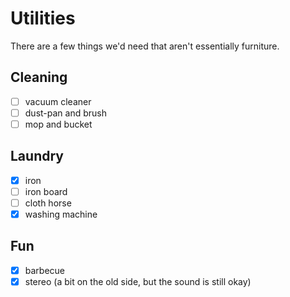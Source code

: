 # Utilities
There are a few things we'd need that aren't essentially furniture.

## Cleaning
- [ ] vacuum cleaner
- [ ] dust-pan and brush
- [ ] mop and bucket

## Laundry
- [x] iron
- [ ] iron board
- [ ] cloth horse
- [x] washing machine

## Fun
- [x] barbecue
- [x] stereo (a bit on the old side, but the sound is still okay)
